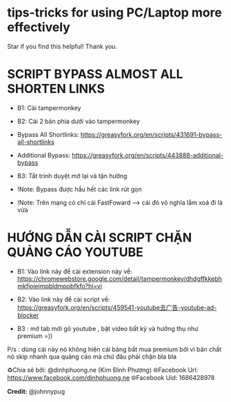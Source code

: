 # tips-tricks for using PC/Laptop more effectively
Star if you find this helpful! Thank you.

# SCRIPT BYPASS ALMOST ALL SHORTEN LINKS
- B1: Cài tampermonkey
- B2: Cài 2 bản phía dưới vào tampermonkey

- Bypass All Shortlinks:
https://greasyfork.org/en/scripts/431691-bypass-all-shortlinks

- Additional Bypass:
https://greasyfork.org/en/scripts/443888-additional-bypass

- B3: Tắt trình duyệt mở lại và tận hưởng

- !Note: Bypass được hầu hết các link rút gọn
- !Note: Trên mạng có chỉ cài FastFoward --> cái đó vô nghĩa lắm xoá đi là vừa

# HƯỚNG DẪN CÀI SCRIPT CHẶN QUẢNG CÁO YOUTUBE 

- B1: Vào link này để cài extension này về:
https://chromewebstore.google.com/detail/tampermonkey/dhdgffkkebhmkfjojejmpbldmpobfkfo?hl=vi

- B2: Vào link này để cài script về:
https://greasyfork.org/en/scripts/459541-youtube去广告-youtube-ad-blocker

- B3 : mở tab mới gõ youtube , bật video bất kỳ và hưởng thụ như premium =))

P/s : dùng cái này nó không hiện cái bảng bắt mua premium bởi vì bản chất nó skip nhanh qua quảng cáo mà chứ đâu phải chặn bla bla

♻️Chia sẻ bởi: @dinhphuong.ne (Kim Đình Phương)
🌐Facebook Url: https://www.facebook.com/dinhphuong.ne
🌐Facebook Uid: 1686428978

**Credit:** @johnnypug 
